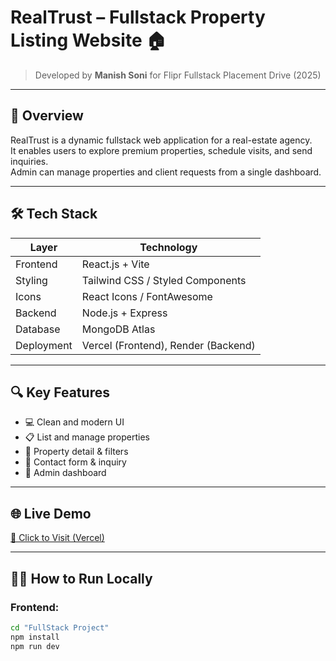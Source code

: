 # RealTrust – Fullstack Property Listing Website 🏠

> Developed by **Manish Soni** for Flipr Fullstack Placement Drive (2025)

---

## 🚀 Overview

RealTrust is a dynamic fullstack web application for a real-estate agency.  
It enables users to explore premium properties, schedule visits, and send inquiries.  
Admin can manage properties and client requests from a single dashboard.

---

## 🛠️ Tech Stack

| Layer        | Technology               |
|--------------|--------------------------|
| Frontend     | React.js + Vite          |
| Styling      | Tailwind CSS / Styled Components |
| Icons        | React Icons / FontAwesome |
| Backend      | Node.js + Express        |
| Database     | MongoDB Atlas            |
| Deployment   | Vercel (Frontend), Render (Backend) |

---

## 🔍 Key Features

- 💻 Clean and modern UI
- 📋 List and manage properties
- 🔎 Property detail & filters
- 📨 Contact form & inquiry
- 🔐 Admin dashboard

---

## 🌐 Live Demo

[🔗 Click to Visit (Vercel)](https://realtrust-fullstack-manish.vercel.app)

---

## 🧑‍💻 How to Run Locally

### Frontend:

```bash
cd "FullStack Project"
npm install
npm run dev
